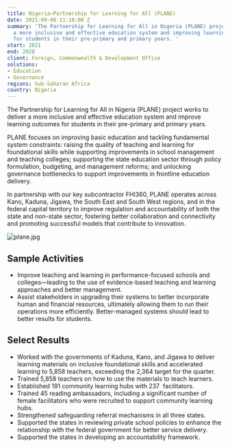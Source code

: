 ```yaml
---
title: Nigeria—Partnership for Learning for All (PLANE)
date: 2021-09-08 11:18:00 Z
summary: 'The Partnership for Learning for All in Nigeria (PLANE) project is delivering
  a more inclusive and effective education system and improving learning outcomes
  for students in their pre-primary and primary years. '
start: 2021
end: 2028
client: Foreign, Commonwealth & Development Office
solutions:
- Education
- Governance
regions: Sub-Saharan Africa
country: Nigeria
---
```


The Partnership for Learning for All in Nigeria (PLANE) project works to deliver a more inclusive and effective education system and improve learning outcomes for students in their pre-primary and primary years. 

PLANE focuses on improving basic education and tackling fundamental system constraints: raising the quality of teaching and learning for foundational skills while supporting improvements in school management and teaching colleges; supporting the state education sector through policy formulation, budgeting, and management reforms; and unlocking governance bottlenecks to support improvements in frontline education delivery. 
 
In partnership with our key subcontractor FHI360, PLANE operates across Kano, Kaduna, Jigawa, the South East and South West regions, and in the federal capital territory to improve regulation and accountability of both the state and non-state sector, fostering better collaboration and connectivity and promoting successful models that contribute to innovation. 

![plane.jpg](/uploads/plane.jpg)

## Sample Activities

* Improve teaching and learning in performance-focused schools and colleges—leading to the use of evidence-based teaching and learning approaches and better management.
* Assist stakeholders in upgrading their systems to better incorporate human and financial resources, ultimately allowing them to run their operations more efficiently. Better-managed systems should lead to better results for students.

## Select Results

* Worked with the governments of Kaduna, Kano, and Jigawa to deliver learning materials on inclusive foundational skills and accelerated learning to 5,858 teachers, exceeding the 2,364 target for the quarter.
* Trained 5,858 teachers on how to use the materials to teach learners.
* Established 191 community learning hubs with 237  facilitators.
* Trained 45 reading ambassadors, including a significant number of female facilitators who were recruited to support community learning hubs.
* Strengthened safeguarding referral mechanisms in all three states.
* Supported the states in reviewing private school policies to enhance the relationship with the federal government for better service delivery.
* Supported the states in developing an accountability framework.